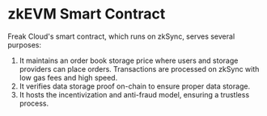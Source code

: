 # zkEVM Smart Contract

Freak Cloud's smart contract, which runs on zkSync, serves several purposes:
1. It maintains an order book storage price where users and storage providers can place orders. Transactions are processed on zkSync with low gas fees and high speed.
2. It verifies data storage proof on-chain to ensure proper data storage.
3. It hosts the incentivization and anti-fraud model, ensuring a trustless process.
